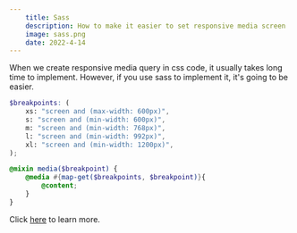 ```yaml
---
    title: Sass
    description: How to make it easier to set responsive media screen
    image: sass.png
    date: 2022-4-14
---
```


When we create responsive media query in css code, it usually takes long time to implement. However, if you use sass to implement it, it's going to be easier.

```scss
$breakpoints: (
    xs: "screen and (max-width: 600px)",
    s: "screen and (min-width: 600px)",
    m: "screen and (min-width: 768px)",
    l: "screen and (min-width: 992px)",
    xl: "screen and (min-width: 1200px)",
);

@mixin media($breakpoint) {
    @media #{map-get($breakpoints, $breakpoint)}{
        @content;
    }
}
```

Click [here](https://sass-lang.com/documentation/cli/dart-sass) to learn more.